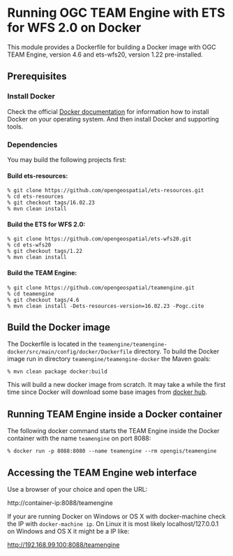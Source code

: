 # Running OGC TEAM Engine with ETS for WFS 2.0 on Docker

This module provides a Dockerfile for building a Docker image with OGC TEAM Engine, version 4.6 and ets-wfs20, version 1.22
pre-installed.

## Prerequisites

### Install Docker

Check the official [Docker documentation](https://docs.docker.com/engine/) for information how to
  install Docker on your operating system. And then install Docker and supporting tools.

### Dependencies 

You may build the following projects first:

#### Build ets-resources:
    
    % git clone https://github.com/opengeospatial/ets-resources.git
    % cd ets-resources
    % git checkout tags/16.02.23
    % mvn clean install
    
#### Build the ETS for WFS 2.0:
    
    % git clone https://github.com/opengeospatial/ets-wfs20.git
    % cd ets-wfs20
    % git checkout tags/1.22
    % mvn clean install

#### Build the TEAM Engine:
    
    % git clone https://github.com/opengeospatial/teamengine.git
    % cd teamengine
    % git checkout tags/4.6
    % mvn clean install -Dets-resources-version=16.02.23 -Pogc.cite

## Build the Docker image
The Dockerfile is located in the ```teamengine/teamengine-docker/src/main/config/docker/Dockerfile``` directory. 
To build the Docker image run in directory ```teamengine/teamengine-docker``` the Maven goals:

    % mvn clean package docker:build

This will build a new docker image from scratch. It may take a while the first time since Docker will download some
base images from [docker hub](https://hub.docker.com).

## Running TEAM Engine inside a Docker container 
The following docker command starts the TEAM Engine inside the Docker container with the name ```teamengine``` on port 8088:

    % docker run -p 8088:8080 --name teamengine --rm opengis/teamengine

## Accessing the TEAM Engine web interface
Use a browser of your choice and open the URL:

http://container-ip:8088/teamengine

If your are running Docker on Windows or OS X with docker-machine check the IP with ```docker-machine ip```.
On Linux it is most likely localhost/127.0.0.1 on Windows and OS X it might be a IP like:

http://192.168.99.100:8088/teamengine